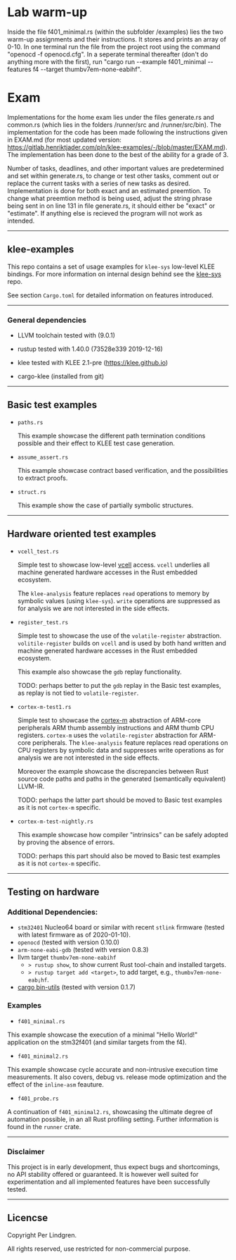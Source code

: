 # Lab warm-up

Inside the file f401_minimal.rs (within the subfolder /examples) lies the two warm-up assignments and their instructions.
It stores and prints an array of 0-10.
In one terminal run the file from the project root using the command "openocd -f openocd.cfg". In a seperate terminal thereafter (don't do anything more with the first), run "cargo run --example f401_minimal --features f4 --target thumbv7em-none-eabihf".

# Exam

Implementations for the home exam lies under the files generate.rs and common.rs (which lies in the folders /runner/src and /runner/src/bin).
The implementation for the code has been made following the instructions given in EXAM.md (for most updated version: https://gitlab.henriktjader.com/pln/klee-examples/-/blob/master/EXAM.md). The implementation has been done to the best of the ability for a grade of 3.

Number of tasks, deadlines, and other important values are predetermined and set within generate.rs, to change or test other tasks, comment out or replace the current tasks with a series of new tasks as desired.
Implementation is done for both exact and an estimated preemtion. To change what preemtion method is being used, adjust the string phrase being sent in on line 131 in file generate.rs, it should either be "exact" or "estimate". If anything else is recieved the program will not work as intended.

---

## klee-examples

This repo contains a set of usage examples for `klee-sys` low-level KLEE bindings. For more information on internal design behind see the [klee-sys](https://gitlab.henriktjader.com/pln/klee-sys) repo.

See section `Cargo.toml` for detailed information on features introduced.

---

### General dependencies

- LLVM toolchain tested with (9.0.1)
- rustup tested with 1.40.0 (73528e339 2019-12-16)
- klee tested with KLEE 2.1-pre (https://klee.github.io)

- cargo-klee (installed from git)

---

## Basic test examples

- `paths.rs`

    This example showcase the different path termination conditions possible and their effect to KLEE test case generation.

- `assume_assert.rs`

    This example showcase contract based verification, and the possibilities to extract proofs.

- `struct.rs`

    This example show the case of partially symbolic structures.

---

## Hardware oriented test examples

- `vcell_test.rs`

    Simple test to showcase low-level [vcell](https://github.com/perlindgren/vcell) access. `vcell` underlies all machine generated hardware accesses in the Rust embedded ecosystem.

    The `klee-analysis` feature replaces `read` operations to memory by symbolic values (using `klee-sys`). `write` operations are suppressed as for analysis we are not interested in the side effects.

- `register_test.rs`

    Simple test to showcase the use of the `volatile-register` abstraction. `volitile-register` builds on `vcell` and is used by both hand written and machine generated hardware accesses in the Rust embedded ecosystem.

    This example also showcase the `gdb` replay functionality.

    TODO: perhaps better to put the `gdb` replay in the Basic test examples, 
    as replay is not tied to `volatile-register`.

- `cortex-m-test1.rs`

   Simple test to showcase the [cortex-m](https://github.com/perlindgren/vcell) abstraction of ARM-core peripherals ARM thumb assembly instructions and ARM thumb CPU registers. `cortex-m` uses the `volatile-register` abstraction for ARM-core peripherals. The `klee-analysis` feature replaces read operations on CPU registers by symbolic data and suppresses write operations as for analysis we are not interested in the side effects.

   Moreover the example showcase the discrepancies between Rust source code paths and paths in the generated (semantically equivalent) LLVM-IR.  

   TODO: perhaps the latter part should be moved to Basic test examples as it is not `cortex-m` specific.

- `cortex-m-test-nightly.rs`

    This example showcase how compiler "intrinsics" can be safely adopted by proving the absence of errors.

    TODO: perhaps this part should also be moved to Basic test examples as it is not `cortex-m` specific.

---

## Testing on hardware

### Additional Dependencies:

- `stm32401` Nucleo64 board or similar with recent `stlink` firmware (tested with latest firmware as of 2020-01-10).
- `openocd` (tested with version 0.10.0)
- `arm-none-eabi-gdb` (tested with version 0.8.3)
- llvm target `thumbv7em-none-eabihf` 
  - `> rustup show`, to show current Rust tool-chain and installed targets.
  - `> rustup target add <target>`, to add target, e.g., `thumbv7em-none-eab¡hf`.
- [cargo bin-utils](https://github.com/rust-embedded/cargo-binutils) (tested with version 0.1.7)
  
### Examples

- `f401_minimal.rs`

This example showcase the execution of a minimal "Hello World!" application on the stm32f401 (and similar targets from the f4).

- `f401_minimal2.rs`

This example showcase cycle accurate and non-intrusive execution time measurements. It also covers, debug vs. release mode optimization and the effect of the `inline-asm` feauture.

- `f401_probe.rs`

A continuation of `f401_minimal2.rs`, showcasing the ultimate degree of automation possible, in an all Rust profiling setting. Further information is found in the `runner` crate.

---

### Disclaimer

This project is in early development, thus expect bugs and shortcomings, no API stability offered or guaranteed. It is however well suited for experimentation and all implemented features have been successfully tested.

---

## Licencse

Copyright Per Lindgren.

All rights reserved, use restricted for non-commercial purpose.
